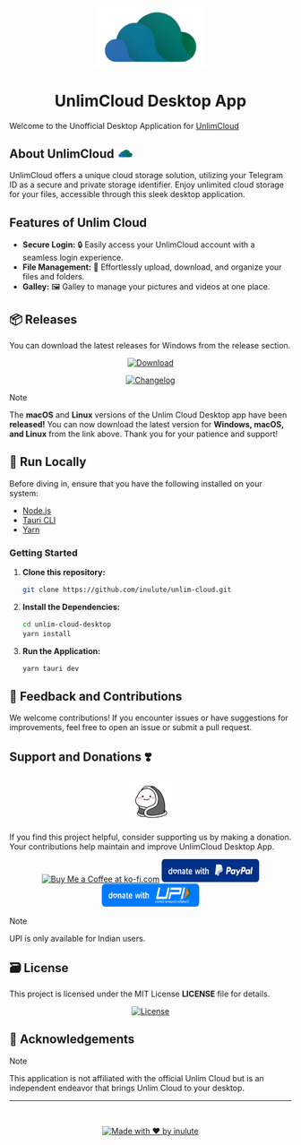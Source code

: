 <div align="center">
  <img src="src\assets\unlim-clear.png" alt="UnlimCloud Logo" width="200"/> 
  <h1>UnlimCloud Desktop App</h1>
</div>

Welcome to the Unofficial Desktop Application for [UnlimCloud](https://unlimcloud.cloud)

## About UnlimCloud <img src="src\assets\unlim-clear.png" alt="UnlimCloud Logo" width="30"/> 

UnlimCloud offers a unique cloud storage solution, utilizing your Telegram ID as a secure and private storage identifier. Enjoy unlimited cloud storage for your files, accessible through this sleek desktop application.

## Features of Unlim Cloud 

- **Secure Login:** 🔒 Easily access your UnlimCloud account with a seamless login experience.
- **File Management:** 📂 Effortlessly upload, download, and organize your files and folders.
- **Galley:** 🖼️ Galley to manage your pictures and videos at one place.

<h2>📦 Releases</h2>

You can download the latest releases for Windows from the release section.

<div align="center">



[![Download](https://img.shields.io/badge/Download-Unlim%20Cloud-brightgreen?style=for-the-badge)](https://www.pling.com/p/2107697/)

[![Changelog](https://img.shields.io/github/v/release/inulute/unlim-cloud?color=brightgreen&include_prereleases&label=Changelog&style=for-the-badge)](https://github.com/inulute/unlim-cloud/releases)

</div>

> [!NOTE]  
> The **macOS** and **Linux** versions of the Unlim Cloud Desktop app have been **released!** You can now download the latest version for **Windows, macOS, and Linux** from the link above. Thank you for your patience and support!

<h2>🚀 Run Locally</h2>

Before diving in, ensure that you have the following installed on your system:

- [Node.js](https://nodejs.org/)
- [Tauri CLI](https://tauri.studio/en/docs/getting-started/intro)
- [Yarn](https://yarnpkg.com/)

### Getting Started

1. **Clone this repository:**
   ```bash
   git clone https://github.com/inulute/unlim-cloud.git
   ```

2. **Install the Dependencies:**
   ```bash
   cd unlim-cloud-desktop
   yarn install
   ```

3. **Run the Application:**
   ```bash
   yarn tauri dev
   ```

## 📢 Feedback and Contributions

We welcome contributions! If you encounter issues or have suggestions for improvements, feel free to open an issue or submit a pull request.

## Support and Donations ❣️

<div align=center>
<img src="src\assets\dunno2.svg" alt="UnlimCloud Logo" width="80"/> 

</div>

If you find this project helpful, consider supporting us by making a donation. Your contributions help maintain and improve UnlimCloud Desktop App.

<div align="center">
  <a href="https://ko-fi.com/inulute"><img height='41' src='https://az743702.vo.msecnd.net/cdn/kofi3.png?v=0' alt='Buy Me a Coffee at ko-fi.com'></a>
  <a href="https://paypal.me/inulute"><img src="src/assets/payment/paypal.svg" alt="PayPal" height="41" width="174"></a>
  <a href="https://upi-inulute.vercel.app/"><img src="src/assets/payment/upi.svg" alt="UPI" height="41" width="174"></a>
</div>

> [!NOTE]  
> UPI is only available for Indian users.

<h2>🗃️ License</h2>

This project is licensed under the MIT License **LICENSE** file for details.

<div align="center">
  <a href="https://github.com/inulute/unlim-cloud/blob/master/LICENSE">
    <img src="https://img.shields.io/github/license/inulute/unlim-cloud?color=blue&style=for-the-badge" alt="License">
  </a>
</div>

<h2>📝 Acknowledgements</h2>

> [!NOTE]  
> This application is not affiliated with the official Unlim Cloud but is an independent endeavor that brings Unlim Cloud to your desktop.
---
&nbsp;
<div align="center">

  [![Made with ❤️ by inulute](https://img.shields.io/badge/Made%20with-%E2%9D%A4%EF%B8%8F%20by%20inulute-black?style=flat-square)](https://inulute.github.io/linkme/)

</div>

